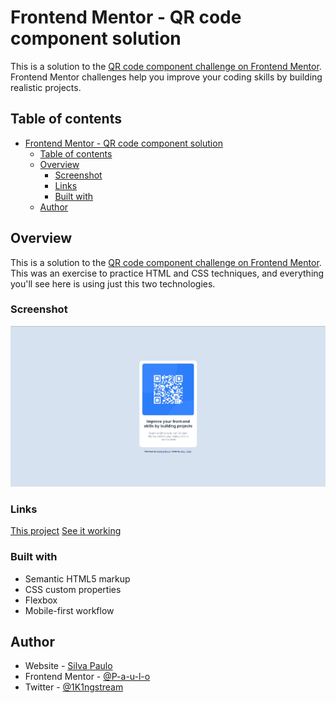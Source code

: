# Frontend Mentor - QR code component solution

This is a solution to the [QR code component challenge on Frontend Mentor](https://www.frontendmentor.io/challenges/qr-code-component-iux_sIO_H). Frontend Mentor challenges help you improve your coding skills by building realistic projects.

## Table of contents

- [Frontend Mentor - QR code component solution](#frontend-mentor---qr-code-component-solution)
	- [Table of contents](#table-of-contents)
	- [Overview](#overview)
		- [Screenshot](#screenshot)
		- [Links](#links)
		- [Built with](#built-with)
	- [Author](#author)


## Overview
This is a solution to the [QR code component challenge on Frontend Mentor](https://www.frontendmentor.io/challenges/qr-code-component-iux_sIO_H).
This was an exercise to practice HTML and CSS techniques, and everything you'll see here is using just this two technologies.
### Screenshot

![](./src/images/screenshot.jpg)

### Links

[This project](https://github.com/P-a-u-l-o/qr-code-component)
[See it working](https://p-a-u-l-o.github.io/qr-code-component/)


### Built with

- Semantic HTML5 markup
- CSS custom properties
- Flexbox
- Mobile-first workflow

## Author

- Website - [Silva Paulo](https://github.com/P-a-u-l-o)
- Frontend Mentor - [@P-a-u-l-o](https://www.frontendmentor.io/profile/P-a-u-l-o)
- Twitter - [@1K1ngstream](https://twitter.com/1K1ngstream)
